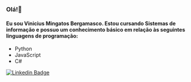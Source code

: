 ### Olá!👋
#### Eu sou Vinicius Mingatos Bergamasco. Estou cursando Sistemas de informação e possuo um conhecimento básico em relação às seguintes linguagens de programação:
- Python
- JavaScript
- C#


[![Linkedin Badge](https://img.shields.io/badge/-LinkedIn-blue?style=flat-square&logo=Linkedin&logoColor=white&link=https://www.linkedin.com/in/fagnerpsantos/)](https://www.linkedin.com/in/vinicius-bergamasco-2a33761a3/)

